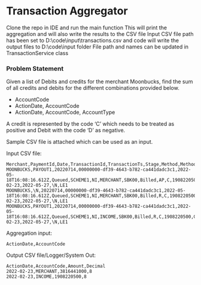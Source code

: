 # Transaction Aggregator

Clone the repo in IDE and run the main function
This will print the aggregation and will also write the results to the CSV file
Input CSV file path has been set to D:\code\input\transactions.csv and code will write the output files to D:\code\input folder
File path and names can be updated in TransactionService class

### Problem Statement

Given a list of Debits and credits for the merchant Moonbucks, find the sum of all credits and debits for the different combinations provided below.

- AccountCode
- ActionDate, AccountCode
- ActionDate, AccountCode, AccountType

A credit is represented by the code ‘C’ which needs to be treated as positive and Debit with the code ‘D’ as negative.

Sample CSV file is attached which can be used as an input.

Input CSV file:

```csv
Merchant,PaymentId,Date,TransactionId,TransactionTs,Stage,Method,MethodCode,AccountCode,ServiceId,ServiceCategory,AccountType,CreditDebitCode,Amount,Currency,Decimal,Version,ActionDate,EntryDate,BatchId,Entity
MOONBUCKS,PAYOUT1,20220714,00000000-df39-4643-b782-ca441dadc3c1,2022-05-18T16:08:16.612Z,Queued,SCHEME1,NI,MERCHANT,SBK00,Billed,AP,C,1908220500,GBP,8,\N,2022-02-23,2022-05-27,\N,LE1
MOONBUCKS,\N,20220714,00000000-df39-4643-b782-ca441dadc3c1,2022-05-18T16:08:16.612Z,Queued,SCHEME1,NI,MERCHANT,SBK00,Billed,R,C,1908220500,GBP,8,\N,2022-02-23,2022-05-27,\N,LE1
MOONBUCKS,PAYOUT1,20220714,00000000-df39-4643-b782-ca441dadc3c1,2022-05-18T16:08:16.612Z,Queued,SCHEME1,NI,INCOME,SBK00,Billed,R,C,1908220500,GBP,8,\N,2022-02-23,2022-05-27,\N,LE1
```

Aggregation input:

```
ActionDate,AccountCode
```

Output CSV file/Logger/System Out:

```csv
ActionDate,AccountCode,Amount,Decimal
2022-02-23,MERCHANT,3816441000,8
2022-02-23,INCOME,1908220500,8
```
